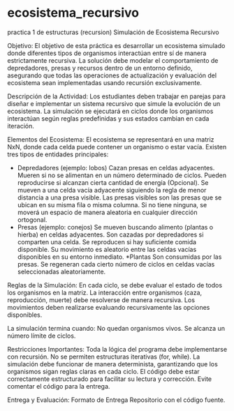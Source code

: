 # ecosistema_recursivo
practica 1 de estructuras (recursion)
Simulación de Ecosistema Recursivo

Objetivo:
El objetivo de esta práctica es desarrollar un ecosistema simulado donde diferentes tipos de organismos interactúan entre sí de manera estrictamente recursiva. La solución debe modelar el comportamiento de depredadores, presas y recursos dentro de un entorno definido, asegurando que todas las operaciones de actualización y evaluación del ecosistema sean implementadas usando recursión exclusivamente.

Descripción de la Actividad:
Los estudiantes deben trabajar en parejas para diseñar e implementar un sistema recursivo que simule la evolución de un ecosistema. La simulación se ejecutará en ciclos donde los organismos interactúan según reglas predefinidas y sus estados cambian en cada iteración.

Elementos del Ecosistema:
El ecosistema se representará en una matriz NxN, donde cada celda puede contener un organismo o estar vacía. Existen tres tipos de entidades principales:
* Depredadores (ejemplo: lobos)
Cazan presas en celdas adyacentes.
Mueren si no se alimentan en un número determinado de ciclos.
Pueden reproducirse si alcanzan cierta cantidad de energía (Opcional).
Se mueven a una celda vacía adyacente siguiendo la regla de menor distancia a una presa visible.
Las presas visibles son las presas que se ubican en su misma fila o misma columna. Si no tiene ninguna, se moverá un espacio de manera aleatoria en cualquier dirección ortogonal.
* Presas (ejemplo: conejos)
Se mueven buscando alimento (plantas o hierba) en celdas adyacentes.
Son cazadas por depredadores si comparten una celda.
Se reproducen si hay suficiente comida disponible.
Su movimiento es aleatorio entre las celdas vacías disponibles en su entorno inmediato.
*Plantas 
Son consumidas por las presas.
Se regeneran cada cierto número de ciclos en celdas vacías seleccionadas aleatoriamente.


Reglas de la Simulación:
En cada ciclo, se debe evaluar el estado de todos los organismos en la matriz.
La interacción entre organismos (caza, reproducción, muerte) debe resolverse de manera recursiva.
Los movimientos deben realizarse evaluando recursivamente las opciones disponibles.

La simulación termina cuando:
No quedan organismos vivos.
Se alcanza un número límite de ciclos.

Restricciones Importantes:
Toda la lógica del programa debe implementarse con recursión. No se permiten estructuras iterativas (for, while).
La simulación debe funcionar de manera determinista, garantizando que los organismos sigan reglas claras en cada ciclo.
El código debe estar correctamente estructurado para facilitar su lectura y corrección.
Evite comentar el código para la entrega. 

Entrega y Evaluación:
Formato de Entrega
Repositorio con el código fuente.


